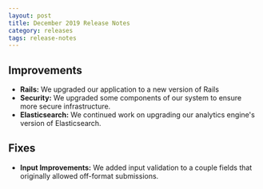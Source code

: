 ```yaml
---
layout: post
title: December 2019 Release Notes
category: releases
tags: release-notes
---
```


## Improvements

* **Rails:** We upgraded our application to a new version of Rails
* **Security:** We upgraded some components of our system to ensure more secure infrastructure.
* **Elasticsearch:** We continued work on upgrading our analytics engine's version of Elasticsearch.

## Fixes

* **Input Improvements:** We added input validation to a couple fields that originally allowed off-format submissions.